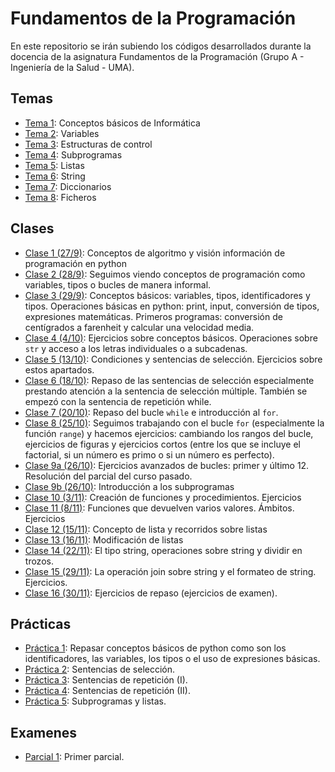 # Fundamentos de la Programación

En este repositorio se irán subiendo los códigos desarrollados durante la docencia de la asignatura Fundamentos de la Programación (Grupo A - Ingeniería de la Salud - UMA).

## Temas
* [Tema 1](temas/tema1/indice.md): Conceptos básicos de Informática
* [Tema 2](temas/tema2/indice.md): Variables
* [Tema 3](temas/tema3/indice.md): Estructuras de control
* [Tema 4](temas/tema4/indice.md): Subprogramas
* [Tema 5](temas/tema5/indice.md): Listas
* [Tema 6](temas/tema6/indice.md): String
* [Tema 7](temas/tema7/indice.md): Diccionarios
* [Tema 8](temas/teme8/indice.md): Ficheros

## Clases
* [Clase 1 (27/9)](temas/tema1/clase1.md): Conceptos de algoritmo y visión información de programación en python
* [Clase 2 (28/9)](temas/tema1/clase2.md): Seguimos viendo conceptos de programación como variables, tipos o bucles de manera informal.
* [Clase 3 (29/9)](temas/tema2/clase03.md): Conceptos básicos: variables, tipos, identificadores y tipos. Operaciones básicas en python: print, input, conversión de tipos, expresiones matemáticas. Primeros programas: conversión de centígrados a farenheit y calcular una velocidad media.
* [Clase 4 (4/10)](temas/tema2/clase04.md): Ejercicios sobre conceptos básicos. Operaciones sobre `str` y acceso a los letras individuales o a subcadenas.
* [Clase 5 (13/10)](temas/tema3/clase05.md): Condiciones y sentencias de selección. Ejercicios sobre estos apartados.
* [Clase 6 (18/10)](temas/tema3/clase06.md): Repaso de las sentencias de selección especialmente prestando atención a la sentencia de selección múltiple. También se empezó con la sentencia de repetición while.
* [Clase 7 (20/10)](temas/tema3/clase07.md): Repaso del bucle `while` e introducción al `for`.
* [Clase 8 (25/10)](temas/tema3/clase08.md): Seguimos trabajando con el bucle `for` (especialmente la función `range`) y hacemos ejercicios: cambiando los rangos del bucle, ejercicios de figuras y ejercicios cortos (entre los que se incluye el factorial, si un número es primo o si un número es perfecto).
* [Clase 9a (26/10)](temas/tema3/clase09.md): Ejercicios avanzados de bucles: primer y último 12. Resolución del parcial del curso pasado.
* [Clase 9b (26/10)](temas/tema4/clase09.md): Introducción a los subprogramas
* [Clase 10 (3/11)](temas/tema4/clase10.md): Creación de funciones y procedimientos. Ejercicios
* [Clase 11 (8/11)](temas/tema4/clase11.md): Funciones que devuelven varios valores. Ámbitos. Ejercicios
* [Clase 12 (15/11)](temas/tema5/clase12.md): Concepto de lista y recorridos sobre listas
* [Clase 13 (16/11)](temas/tema5/clase13.md): Modificación de listas
* [Clase 14 (22/11)](temas/tema6/clase14.md): El tipo string, operaciones sobre string y dividir en trozos.
* [Clase 15 (29/11)](temas/tema6/clase15.md): La operación join sobre string y el formateo de string. Ejercicios.
* [Clase 16 (30/11)](temas/tema6/clase16.md): Ejercicios de repaso (ejercicios de examen).

## Prácticas
* [Práctica 1](prácticas/práctica1/enunciado.md): Repasar conceptos básicos de python como son los identificadores, las variables, los tipos o el uso de expresiones básicas.
* [Práctica 2](prácticas/práctica2/enunciado.md): Sentencias de selección.
* [Práctica 3](prácticas/práctica3/enunciado.md): Sentencias de repetición (I).
* [Práctica 4](prácticas/práctica4/enunciado.md): Sentencias de repetición (II).
* [Práctica 5](prácticas/práctica5/enunciado.md): Subprogramas y listas.

## Examenes
* [Parcial 1](exámenes/c1.GIS.1A.2001.md): Primer parcial.
